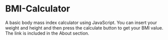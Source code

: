 # BMI-Calculator
A basic body mass index calculator using JavaScript.
You can insert your weight and height and then press the calculate button to get your BMI value.
The link is included in the About section.
